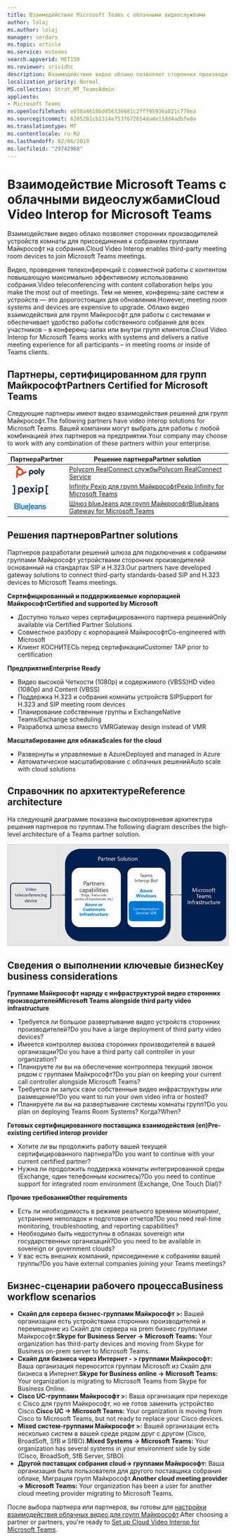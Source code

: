 ```yaml
---
title: Взаимодействие Microsoft Teams с облачными видеослужбами
author: lolaj
ms.author: lolaj
manager: serdars
ms.topic: article
ms.service: msteams
search.appverid: MET150
ms.reviewer: srividhc
description: Взаимодействие видео облако позволяет сторонних производителей устройств комнаты для присоединения к собраниям группами Майкрософт на собрания.
localization_priority: Normal
MS.collection: Strat_MT_TeamsAdmin
appliesto:
- Microsoft Teams
ms.openlocfilehash: e038a4618bd456336681c2fff95936a821c770ea
ms.sourcegitcommit: 6205201cb1314e753f672654dade11dd4adbfe8a
ms.translationtype: MT
ms.contentlocale: ru-RU
ms.lasthandoff: 02/06/2019
ms.locfileid: "29742968"
---
```

# <a name="cloud-video-interop-for-microsoft-teams"></a><span data-ttu-id="8019e-103">Взаимодействие Microsoft Teams с облачными видеослужбами</span><span class="sxs-lookup"><span data-stu-id="8019e-103">Cloud Video Interop for Microsoft Teams</span></span>

<span data-ttu-id="8019e-104">Взаимодействие видео облако позволяет сторонних производителей устройств комнаты для присоединения к собраниям группами Майкрософт на собрания.</span><span class="sxs-lookup"><span data-stu-id="8019e-104">Cloud Video Interop enables third-party meeting room devices to join Microsoft Teams meetings.</span></span>

<span data-ttu-id="8019e-105">Видео, проведения телеконференций с совместной работы с контентом повышающую максимально эффективному использованию собрания.</span><span class="sxs-lookup"><span data-stu-id="8019e-105">Video teleconferencing with content collaboration helps you make the most out of meetings.</span></span> <span data-ttu-id="8019e-106">Тем не менее, конференц-зале систем и устройств — это дорогостоящих для обновления.</span><span class="sxs-lookup"><span data-stu-id="8019e-106">However, meeting room systems and devices are expensive to upgrade.</span></span> <span data-ttu-id="8019e-107">Облако видео взаимодействия для групп Майкрософт для работы с системами и обеспечивает удобство работы собственного собрания для всех участников – в конференц-залах или внутри групп клиентов.</span><span class="sxs-lookup"><span data-stu-id="8019e-107">Cloud Video Interop for Microsoft Teams works with systems and delivers a native meeting experience for all participants – in meeting rooms or inside of Teams clients.</span></span> 

## <a name="partners-certified-for-microsoft-teams"></a><span data-ttu-id="8019e-108">Партнеры, сертифицированном для групп Майкрософт</span><span class="sxs-lookup"><span data-stu-id="8019e-108">Partners Certified for Microsoft Teams</span></span>

<span data-ttu-id="8019e-109">Следующие партнеры имеют видео взаимодействия решений для групп Майкрософт.</span><span class="sxs-lookup"><span data-stu-id="8019e-109">The following partners have video interop solutions for Microsoft Teams.</span></span> <span data-ttu-id="8019e-110">Вашей компании могут выбрать для работы с любой комбинацией этих партнеров на предприятии.</span><span class="sxs-lookup"><span data-stu-id="8019e-110">Your company may choose to work with any combination of these partners within your enterprise.</span></span> 


|<span data-ttu-id="8019e-111">Партнера</span><span class="sxs-lookup"><span data-stu-id="8019e-111">Partner</span></span>|<span data-ttu-id="8019e-112">Решение партнера</span><span class="sxs-lookup"><span data-stu-id="8019e-112">Partner solution</span></span>|
|----|---|
|![Polycom RealConnect](media/polycom.png) | <span data-ttu-id="8019e-114"><a href="https://aka.ms/PolycomRealConnect" target="_blank">Polycom RealConnect службы</a></span><span class="sxs-lookup"><span data-stu-id="8019e-114"><a href="https://aka.ms/PolycomRealConnect" target="_blank">Polycom RealConnect Service</a></span></span> |
|![Pexip Infinity](media/pexip.png)| <span data-ttu-id="8019e-116"><a href="https://aka.ms/PexipInfinity" target="_blank">Infinity Pexip для групп Майкрософт</a></span><span class="sxs-lookup"><span data-stu-id="8019e-116"><a href="https://aka.ms/PexipInfinity" target="_blank">Pexip Infinity for Microsoft Teams</a></span></span> | 
|![BlueJeans шлюз](media/bluejeans.png)| <span data-ttu-id="8019e-118"><a href="https://aka.ms/BluejeansGateway" target="_blank">Шлюз blueJeans для групп Майкрософт</a></span><span class="sxs-lookup"><span data-stu-id="8019e-118"><a href="https://aka.ms/BluejeansGateway" target="_blank">BlueJeans Gateway for Microsoft Teams</a></span></span> |

## <a name="partner-solutions"></a><span data-ttu-id="8019e-119">Решения партнеров</span><span class="sxs-lookup"><span data-stu-id="8019e-119">Partner solutions</span></span>

<span data-ttu-id="8019e-120">Партнеров разработали решений шлюза для подключения к собраниям группами Майкрософт устройствами сторонних производителей основанный на стандартах SIP и H.323.</span><span class="sxs-lookup"><span data-stu-id="8019e-120">Our partners have developed gateway solutions to connect third-party standards-based SIP and H.323 devices to Microsoft Teams meetings.</span></span>  
 
<span data-ttu-id="8019e-121">**Сертифицированный и поддерживаемые корпорацией Майкрософт**</span><span class="sxs-lookup"><span data-stu-id="8019e-121">**Certified and supported by Microsoft**</span></span>

- <span data-ttu-id="8019e-122">Доступно только через сертифицированного партнера решений</span><span class="sxs-lookup"><span data-stu-id="8019e-122">Only available via Certified Partner Solutions</span></span>
- <span data-ttu-id="8019e-123">Совместное разбору с корпорацией Майкрософт</span><span class="sxs-lookup"><span data-stu-id="8019e-123">Co-engineered with Microsoft</span></span>
- <span data-ttu-id="8019e-124">Клиент КОСНИТЕСЬ перед сертификации</span><span class="sxs-lookup"><span data-stu-id="8019e-124">Customer TAP prior to certification</span></span>

<span data-ttu-id="8019e-125">**Предприятия**</span><span class="sxs-lookup"><span data-stu-id="8019e-125">**Enterprise Ready**</span></span>

- <span data-ttu-id="8019e-126">Видео высокой Четкости (1080p) и содержимого (VBSS)</span><span class="sxs-lookup"><span data-stu-id="8019e-126">HD video (1080p) and Content (VBSS)</span></span>
- <span data-ttu-id="8019e-127">Поддержка H.323 и собрания комнаты устройств SIP</span><span class="sxs-lookup"><span data-stu-id="8019e-127">Support for H.323 and SIP meeting room devices</span></span>
- <span data-ttu-id="8019e-128">Планирование собственные группы и Exchange</span><span class="sxs-lookup"><span data-stu-id="8019e-128">Native Teams/Exchange scheduling</span></span>
- <span data-ttu-id="8019e-129">Разработка шлюза вместо VMR</span><span class="sxs-lookup"><span data-stu-id="8019e-129">Gateway design instead of VMR</span></span>

<span data-ttu-id="8019e-130">**Масштабирование для облака**</span><span class="sxs-lookup"><span data-stu-id="8019e-130">**Scales for the cloud**</span></span>

- <span data-ttu-id="8019e-131">Развернуты и управляемые в Azure</span><span class="sxs-lookup"><span data-stu-id="8019e-131">Deployed and managed in Azure</span></span>
- <span data-ttu-id="8019e-132">Автоматическое масштабирование с облачных решений</span><span class="sxs-lookup"><span data-stu-id="8019e-132">Auto scale with cloud solutions</span></span>

 
## <a name="reference-architecture"></a><span data-ttu-id="8019e-133">Справочник по архитектуре</span><span class="sxs-lookup"><span data-stu-id="8019e-133">Reference architecture</span></span>

<span data-ttu-id="8019e-134">На следующей диаграмме показана высокоуровневая архитектура решения партнеров по группам.</span><span class="sxs-lookup"><span data-stu-id="8019e-134">The following diagram describes the high-level architecture of a Teams partner solution.</span></span>

![Решение партнера облачных видео взаимодействия групп](media/teams-cloud-video-interop-partner-solution.png)

## <a name="key-business-considerations"></a><span data-ttu-id="8019e-136">Сведения о выполнении ключевые бизнес</span><span class="sxs-lookup"><span data-stu-id="8019e-136">Key business considerations</span></span>

<span data-ttu-id="8019e-137">**Группами Майкрософт наряду с инфраструктурой видео сторонних производителей**</span><span class="sxs-lookup"><span data-stu-id="8019e-137">**Microsoft Teams alongside third party video infrastructure**</span></span>

- <span data-ttu-id="8019e-138">Требуется ли большое развертывание видео устройств сторонних производителей?</span><span class="sxs-lookup"><span data-stu-id="8019e-138">Do you have a large deployment of third party video devices?</span></span>
- <span data-ttu-id="8019e-139">Имеется контроллер вызова сторонних производителей в вашей организации?</span><span class="sxs-lookup"><span data-stu-id="8019e-139">Do you have a third party call controller in your organization?</span></span>
- <span data-ttu-id="8019e-140">Планируете ли вы на обеспечение контроллера текущий звонок рядом с группами Майкрософт?</span><span class="sxs-lookup"><span data-stu-id="8019e-140">Do you plan on keeping your current call controller alongside Microsoft Teams?</span></span>
- <span data-ttu-id="8019e-141">Требуется ли запуск свои собственные видео инфраструктуры или размещение?</span><span class="sxs-lookup"><span data-stu-id="8019e-141">Do you want to run your own video infra or hosted?</span></span> 
- <span data-ttu-id="8019e-142">Планируете ли вы на развертывание системы комнаты групп?</span><span class="sxs-lookup"><span data-stu-id="8019e-142">Do you plan on deploying Teams Room Systems?</span></span> <span data-ttu-id="8019e-143">Когда?</span><span class="sxs-lookup"><span data-stu-id="8019e-143">When?</span></span>

<span data-ttu-id="8019e-144">**Готовых сертифицированного поставщика взаимодействия (en)**</span><span class="sxs-lookup"><span data-stu-id="8019e-144">**Pre-existing certified interop provider**</span></span>

- <span data-ttu-id="8019e-145">Хотите ли вы продолжить работу вашей текущей сертифицированного партнера?</span><span class="sxs-lookup"><span data-stu-id="8019e-145">Do you want to continue with your current certified partner?</span></span>
- <span data-ttu-id="8019e-146">Нужна ли продолжить поддержка комнаты интегрированной среды (Exchange, один телефонным коснитесь)?</span><span class="sxs-lookup"><span data-stu-id="8019e-146">Do you need to continue support for integrated room environment (Exchange, One Touch Dial)?</span></span>

<span data-ttu-id="8019e-147">**Прочие требования**</span><span class="sxs-lookup"><span data-stu-id="8019e-147">**Other requirements**</span></span>

- <span data-ttu-id="8019e-148">Есть ли необходимость в режиме реального времени мониторинг, устранение неполадок и подготовки отчетов?</span><span class="sxs-lookup"><span data-stu-id="8019e-148">Do you need real-time monitoring, troubleshooting, and reporting capabilities?</span></span>
- <span data-ttu-id="8019e-149">Необходимо быть недоступны в облаках sovereign или государственных организаций?</span><span class="sxs-lookup"><span data-stu-id="8019e-149">Do you need to be available in sovereign or government clouds?</span></span>
- <span data-ttu-id="8019e-150">У вас есть внешних компаний, присоединение к собраниям вашей группы?</span><span class="sxs-lookup"><span data-stu-id="8019e-150">Do you have external companies joining your Teams meetings?</span></span> 

## <a name="business-workflow-scenarios"></a><span data-ttu-id="8019e-151">Бизнес-сценарии рабочего процесса</span><span class="sxs-lookup"><span data-stu-id="8019e-151">Business workflow scenarios</span></span>

- <span data-ttu-id="8019e-152">**Скайп для сервера бизнес-группами Майкрософт >:** Вашей организации есть устройствами сторонних производителей и перемещение из Скайп для сервера на prem бизнес группами Майкрософт.</span><span class="sxs-lookup"><span data-stu-id="8019e-152">**Skype for Business Server -> Microsoft Teams:** Your organization has third-party devices and moving from Skype for Business on-prem server to Microsoft Teams.</span></span>  
- <span data-ttu-id="8019e-153">**Скайп для бизнеса через Интернет - > группами Майкрософт:** Ваша организация переносится группам Microsoft из Скайп для бизнеса в Интернет.</span><span class="sxs-lookup"><span data-stu-id="8019e-153">**Skype for Business online -> Microsoft Teams:** Your organization is migrating to Microsoft Teams from Skype for Business Online.</span></span>
- <span data-ttu-id="8019e-154">**Cisco UC-группами Майкрософт >:** Ваша организация при переходе с Cisco для групп Майкрософт, но не готов заменить устройство Cisco.</span><span class="sxs-lookup"><span data-stu-id="8019e-154">**Cisco UC -> Microsoft Teams:** Your organization is moving from Cisco to Microsoft Teams, but not ready to replace your Cisco devices.</span></span>
- <span data-ttu-id="8019e-155">**Mixed систем-группами Майкрософт >:** Вашей организации есть несколько систем в вашей среде рядом друг с другом (Cisco, BroadSoft, SfB и SfBO).</span><span class="sxs-lookup"><span data-stu-id="8019e-155">**Mixed Systems -> Microsoft Teams:** Your organization has several systems in your environment side by side (Cisco, BroadSoft, SfB Server, SfBO).</span></span>
- <span data-ttu-id="8019e-156">**Другой поставщик собрания cloud-> группами Майкрософт:** Ваша организация была пользователя для другого поставщика собрания облаке, Миграция групп Майкрософт.</span><span class="sxs-lookup"><span data-stu-id="8019e-156">**Another cloud meeting provider -> Microsoft Teams:** Your organization has been a user for another cloud meeting provider migrating to Microsoft Teams.</span></span>


<span data-ttu-id="8019e-157">После выбора партнера или партнеров, вы готовы для [настройки взаимодействия облачных видео для групп Майкрософт](cloud-video-interop-for-teams-set-up.md).</span><span class="sxs-lookup"><span data-stu-id="8019e-157">After choosing a partner or partners, you're ready to [Set up Cloud Video Interop for Microsoft Teams](cloud-video-interop-for-teams-set-up.md).</span></span> 
